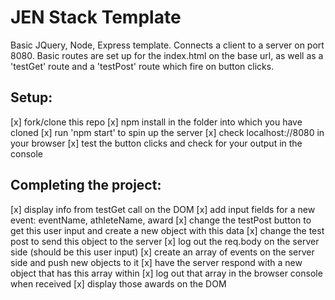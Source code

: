 JEN Stack Template
==================

Basic JQuery, Node, Express template. Connects a client to a server on port 8080. Basic routes are set up for the index.html on the base url, as well as a 'testGet' route and a 'testPost' route which fire on button clicks.

Setup:
-----
[x] fork/clone this repo
[x] npm install in the folder into which you have cloned
[x] run 'npm start' to spin up the server
[x] check localhost://8080 in your browser
[x] test the button clicks and check for your output in the console

Completing the project:
----------------------
[x] display info from testGet call on the DOM
[x] add input fields for a new event: eventName, athleteName, award
[x] change the testPost button to get this user input and create a new object with this data
[x] change the test post to send this object to the server
[x] log out the req.body on the server side (should be this user input)
[x] create an array of events on the server side and push new objects to it
[x] have the server respond with a new object that has this array within
[x] log out that array in the browser console when received
[x] display those awards on the DOM
